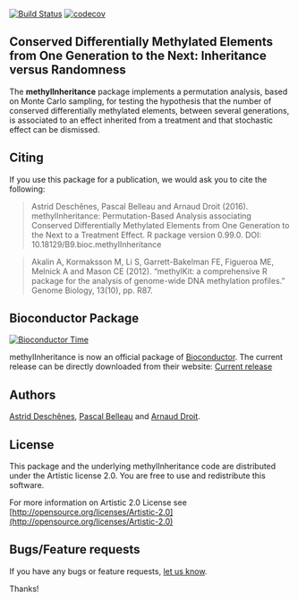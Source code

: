[![Build Status](https://travis-ci.org/adeschen/methylInheritance.svg?branch=master)](https://travis-ci.org/adeschen/methylInheritance)
[![codecov](https://codecov.io/gh/adeschen/methylInheritance/branch/master/graph/badge.svg)](https://codecov.io/gh/adeschen/methylInheritance)


## Conserved Differentially Methylated Elements from One Generation to the Next: Inheritance versus Randomness


The **methylInheritance** package implements a permutation analysis, based 
on Monte Carlo sampling, for testing the 
hypothesis that the number of conserved differentially methylated 
elements, between several generations, is 
associated to an effect inherited from a treatment and that stochastic effect 
can be dismissed. 

## Citing ##

If you use this package for a publication, we would ask you to cite the 
following:

> Astrid Deschênes, Pascal Belleau and Arnaud Droit (2016). methylInheritance: Permutation-Based Analysis associating Conserved Differentially Methylated Elements from One Generation to the Next to a Treatment Effect. R package version 0.99.0. DOI: 10.18129/B9.bioc.methylInheritance

> Akalin A, Kormaksson M, Li S, Garrett-Bakelman FE, Figueroa ME, Melnick A and Mason CE (2012). “methylKit: a comprehensive R package for the analysis of genome-wide DNA methylation profiles.” Genome Biology, 13(10), pp. R87. 


## Bioconductor Package ##

[![Bioconductor Time](http://bioconductor.org/shields/years-in-bioc/methylInheritance.svg)](http://bioconductor.org/packages/release/bioc/html/methylInheritance.html "Bioconductor status")

methylInheritance is now an official package of [Bioconductor](http://bioconductor.org/). The current release can be directly downloaded from their website:
[Current release](http://bioconductor.org/packages/methylInheritance)


## Authors ##

[Astrid Desch&ecirc;nes](http://ca.linkedin.com/in/astriddeschenes "Astrid Desch&ecirc;nes"), 
[Pascal Belleau](http://ca.linkedin.com/in/pascalbelleau "Pascal Belleau")
and [Arnaud Droit](http://ca.linkedin.com/in/drarnaud "Arnaud Droit").


## License ##

This package and the underlying methylInheritance code are distributed under 
the Artistic license 2.0. You are free to use and redistribute this software. 

For more information on Artistic 2.0 License see
[http://opensource.org/licenses/Artistic-2.0](http://opensource.org/licenses/Artistic-2.0)


## Bugs/Feature requests ##

If you have any bugs or feature requests, 
[let us know](https://github.com/adeschen/methylInheritance/issues). 

Thanks!
